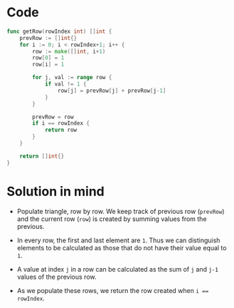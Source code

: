 Code
====

```go
func getRow(rowIndex int) []int {
	prevRow := []int{}
	for i := 0; i < rowIndex+1; i++ {
		row := make([]int, i+1)
		row[0] = 1
		row[i] = 1

		for j, val := range row {
			if val != 1 {
				row[j] = prevRow[j] + prevRow[j-1]
			}
		}

		prevRow = row
		if i == rowIndex {
			return row
		}
	}

	return []int{}
}
```

Solution in mind
================

-	Populate triangle, row by row. We keep track of previous row (`prevRow`) and the current row (`row`) is created by summing values from the previous.

-	In every row, the first and last element are `1`. Thus we can distinguish elements to be calculated as those that do not have their value equal to `1`.

-	A value at index `j` in a row can be calculated as the sum of `j` and `j-1` values of the previous row.

-	As we populate these rows, we return the row created when `i == rowIndex`.
